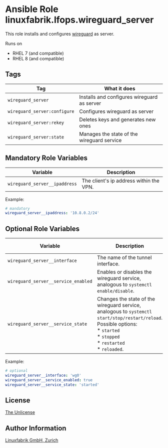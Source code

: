 # Ansible Role linuxfabrik.lfops.wireguard_server

This role installs and configures [wireguard](https://www.wireguard.com/install/) as server.

Runs on

* RHEL 7 (and compatible)
* RHEL 8 (and compatible)


## Tags

| Tag                          | What it does                                |
| ---                          | ------------                                |
| `wireguard_server`           | Installs and configures wireguard as server |
| `wireguard_server:configure` | Configures wireguard as server              |
| `wireguard_server:rekey`     | Deletes keys and generates new ones         |
| `wireguard_server:state`     | Manages the state of the wireguard service  |


## Mandatory Role Variables

| Variable | Description |
| -------- | ----------- |
| `wireguard_server__ipaddress` | The client's ip address within the VPN. |

Example:
```yaml
# mandatory
wireguard_server__ipaddress: '10.8.0.2/24'
```

## Optional Role Variables

| Variable | Description | Default Value |
| -------- | ----------- | ------------- |
| `wireguard_server__interface` | The name of the tunnel interface. | `'wg0'` |
| `wireguard_server__service_enabled` | Enables or disables the wireguard service, analogous to `systemctl enable/disable`. | `true` |
| `wireguard_server__service_state` | Changes the state of the wireguard service, analogous to `systemctl start/stop/restart/reload`. Possible options:<br> * `started`<br> * `stopped`<br> * `restarted`<br> * `reloaded`. | `'started'` |

Example:
```yaml
# optional
wireguard_server__interface: 'wg0'
wireguard_server__service_enabled: true
wireguard_server__service_state: 'started'
```


## License

[The Unlicense](https://unlicense.org/)


## Author Information

[Linuxfabrik GmbH, Zurich](https://www.linuxfabrik.ch)
